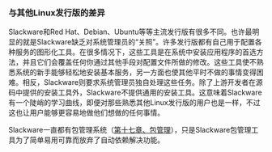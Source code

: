 ### 与其他Linux发行版的差异

Slackware和Red Hat、Debian、Ubuntu等等主流发行版有很多不同。也许最明显的就是Slackware缺乏对系统管理员的“关照”。许多发行版都有自己用于配置各种服务的图形化工具。在很多情况下，这些工具是在系统中安装应用程序的首选方法，并且它们会覆盖任何你通过其他手段对配置文件所做的修改。这些工具使不熟悉系统的新手能够轻松地安装基本服务，另一方面也使其他平时不做的事情变得困难。相反，Slackware则要求系统管理员独自处理这些任务。除了上游开发者在源码中提供的安装工具外，Slackware不提供通用的安装工具。这意味着Slackware有一个陡峭的学习曲线，即便对那些熟悉其他Linux发行版的用户也是一样，不过这也让用户能够更容易地做他们想做的任何事情。

Slackware一直都有包管理系统（[第十七章、包管理](../chapter_17/README.md)），只是Slackware包管理工具为了简单易用可靠而放弃了自动依赖解决功能。

